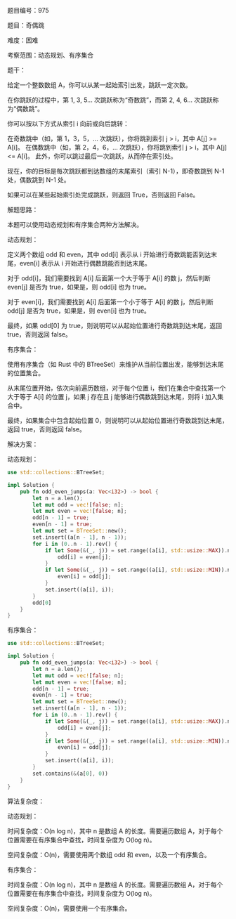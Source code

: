 题目编号：975

题目：奇偶跳

难度：困难

考察范围：动态规划、有序集合

题干：

给定一个整数数组 A，你可以从某一起始索引出发，跳跃一定次数。

在你跳跃的过程中，第 1, 3, 5... 次跳跃称为“奇数跳”，而第 2, 4, 6... 次跳跃称为“偶数跳”。

你可以按以下方式从索引 i 向前或向后跳转：

在奇数跳中（如，第 1，3，5，... 次跳跃），你将跳到索引 j > i，其中 A[j] >= A[i]。
在偶数跳中（如，第 2，4，6，... 次跳跃），你将跳到索引 j > i，其中 A[j] <= A[i]。
此外，你可以跳过最后一次跳跃，从而停在索引处。

现在，你的目标是每次跳跃都到达数组的末尾索引（索引 N-1），即奇数跳到 N-1 处，偶数跳到 N-1 处。

如果可以在某些起始索引处完成跳跃，则返回 True，否则返回 False。

解题思路：

本题可以使用动态规划和有序集合两种方法解决。

动态规划：

定义两个数组 odd 和 even，其中 odd[i] 表示从 i 开始进行奇数跳能否到达末尾，even[i] 表示从 i 开始进行偶数跳能否到达末尾。

对于 odd[i]，我们需要找到 A[i] 后面第一个大于等于 A[i] 的数 j，然后判断 even[j] 是否为 true，如果是，则 odd[i] 也为 true。

对于 even[i]，我们需要找到 A[i] 后面第一个小于等于 A[i] 的数 j，然后判断 odd[j] 是否为 true，如果是，则 even[i] 也为 true。

最终，如果 odd[0] 为 true，则说明可以从起始位置进行奇数跳到达末尾，返回 true，否则返回 false。

有序集合：

使用有序集合（如 Rust 中的 BTreeSet）来维护从当前位置出发，能够到达末尾的位置集合。

从末尾位置开始，依次向前遍历数组，对于每个位置 i，我们在集合中查找第一个大于等于 A[i] 的位置 j，如果 j 存在且 j 能够进行偶数跳到达末尾，则将 i 加入集合中。

最终，如果集合中包含起始位置 0，则说明可以从起始位置进行奇数跳到达末尾，返回 true，否则返回 false。

解决方案：

动态规划：

```rust
use std::collections::BTreeSet;

impl Solution {
    pub fn odd_even_jumps(a: Vec<i32>) -> bool {
        let n = a.len();
        let mut odd = vec![false; n];
        let mut even = vec![false; n];
        odd[n - 1] = true;
        even[n - 1] = true;
        let mut set = BTreeSet::new();
        set.insert((a[n - 1], n - 1));
        for i in (0..n - 1).rev() {
            if let Some(&(_, j)) = set.range((a[i], std::usize::MAX)).next() {
                odd[i] = even[j];
            }
            if let Some(&(_, j)) = set.range((a[i], std::usize::MIN)).next_back() {
                even[i] = odd[j];
            }
            set.insert((a[i], i));
        }
        odd[0]
    }
}
```

有序集合：

```rust
use std::collections::BTreeSet;

impl Solution {
    pub fn odd_even_jumps(a: Vec<i32>) -> bool {
        let n = a.len();
        let mut odd = vec![false; n];
        let mut even = vec![false; n];
        odd[n - 1] = true;
        even[n - 1] = true;
        let mut set = BTreeSet::new();
        set.insert((a[n - 1], n - 1));
        for i in (0..n - 1).rev() {
            if let Some(&(_, j)) = set.range((a[i], std::usize::MAX)).next() {
                odd[i] = even[j];
            }
            if let Some(&(_, j)) = set.range((a[i], std::usize::MIN)).next_back() {
                even[i] = odd[j];
            }
            set.insert((a[i], i));
        }
        set.contains(&(a[0], 0))
    }
}
```

算法复杂度：

动态规划：

时间复杂度：O(n log n)，其中 n 是数组 A 的长度。需要遍历数组 A，对于每个位置需要在有序集合中查找，时间复杂度为 O(log n)。

空间复杂度：O(n)，需要使用两个数组 odd 和 even，以及一个有序集合。

有序集合：

时间复杂度：O(n log n)，其中 n 是数组 A 的长度。需要遍历数组 A，对于每个位置需要在有序集合中查找，时间复杂度为 O(log n)。

空间复杂度：O(n)，需要使用一个有序集合。